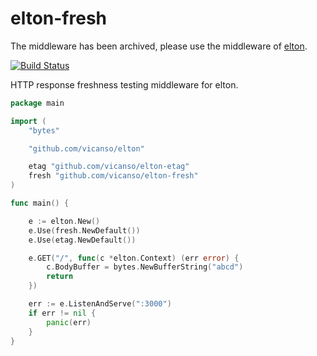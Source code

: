 # elton-fresh

The middleware has been archived, please use the middleware of [elton](https://github.com/vicanso/elton).

[![Build Status](https://img.shields.io/travis/vicanso/elton-fresh.svg?label=linux+build)](https://travis-ci.org/vicanso/elton-fresh)

HTTP response freshness testing middleware for elton.

```go
package main

import (
	"bytes"

	"github.com/vicanso/elton"

	etag "github.com/vicanso/elton-etag"
	fresh "github.com/vicanso/elton-fresh"
)

func main() {

	e := elton.New()
	e.Use(fresh.NewDefault())
	e.Use(etag.NewDefault())

	e.GET("/", func(c *elton.Context) (err error) {
		c.BodyBuffer = bytes.NewBufferString("abcd")
		return
	})

	err := e.ListenAndServe(":3000")
	if err != nil {
		panic(err)
	}
}
```
